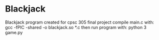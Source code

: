 # Blackjack
Blackjack program created for cpsc 305 final project
compile main.c with: gcc -fPIC -shared -o blackjack.so *.c
then run program with: python 3 game.py
